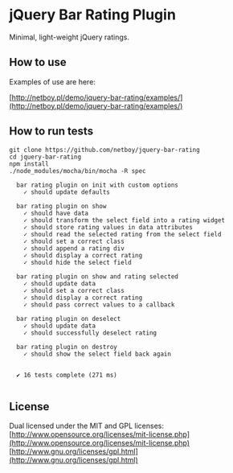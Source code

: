 jQuery Bar Rating Plugin
========================

Minimal, light-weight jQuery ratings.

How to use
----------

Examples of use are here:

[http://netboy.pl/demo/jquery-bar-rating/examples/](http://netboy.pl/demo/jquery-bar-rating/examples/)

How to run tests
----------------

```
git clone https://github.com/netboy/jquery-bar-rating
cd jquery-bar-rating
npm install
./node_modules/mocha/bin/mocha -R spec

  bar rating plugin on init with custom options
    ✓ should update defaults 

  bar rating plugin on show
    ✓ should have data 
    ✓ should transform the select field into a rating widget 
    ✓ should store rating values in data attributes 
    ✓ should read the selected rating from the select field 
    ✓ should set a correct class 
    ✓ should append a rating div 
    ✓ should display a correct rating 
    ✓ should hide the select field 

  bar rating plugin on show and rating selected
    ✓ should update data 
    ✓ should set a correct class 
    ✓ should display a correct rating 
    ✓ should pass correct values to a callback 

  bar rating plugin on deselect
    ✓ should update data 
    ✓ should successfully deselect rating 

  bar rating plugin on destroy
    ✓ should show the select field back again 


  ✔ 16 tests complete (271 ms)


```

License
-------

Dual licensed under the MIT and GPL licenses:<br />
[http://www.opensource.org/licenses/mit-license.php](http://www.opensource.org/licenses/mit-license.php)<br />
[http://www.gnu.org/licenses/gpl.html](http://www.gnu.org/licenses/gpl.html)